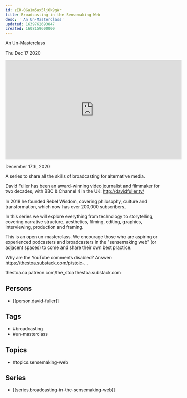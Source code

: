 ```yaml
---
id: zER-0Ga1m5ax5lj6k9gWr
title: Broadcasting in the Sensemaking Web
desc: ' An Un-Masterclass'
updated: 1639762693847
created: 1608159600000
---
```



 An Un-Masterclass

Thu Dec 17 2020

<iframe width="560" height="315" src="https://www.youtube.com/embed/1H1SHJnlHpw" title="Broadcasting in the Sensemaking Web: An Un-Masterclass: Session 2 w/ David Fuller" frameborder="0" allow="accelerometer; autoplay; clipboard-write; encrypted-media; gyroscope; picture-in-picture" allowfullscreen ></iframe>

December 17th, 2020

A series to share all the skills of broadcasting for alternative media.

David Fuller has been an award-winning video journalist and filmmaker for two decades, with BBC & Channel 4 in the UK: http://davidfuller.tv/

In 2018 he founded Rebel Wisdom, covering philosophy, culture and transformation, which now has over 200,000 subscribers.

In this series we will explore everything from technology to storytelling, covering narrative structure, aesthetics, filming, editing, graphics, interviewing, production and framing.

This is an open un-masterclass. We encourage those who are aspiring or experienced podcasters and broadcasters in the "sensemaking web" (or adjacent spaces) to come and share their own best practice.

Why are the YouTube comments disabled? Answer: https://thestoa.substack.com/p/stoic-...

thestoa.ca
patreon.com/the_stoa
thestoa.substack.com

## Persons

- [[person.david-fuller]]

## Tags

- #broadcasting
- #un-masterclass

## Topics

- #topics.sensemaking-web

## Series

- [[series.broadcasting-in-the-sensemaking-web]]

